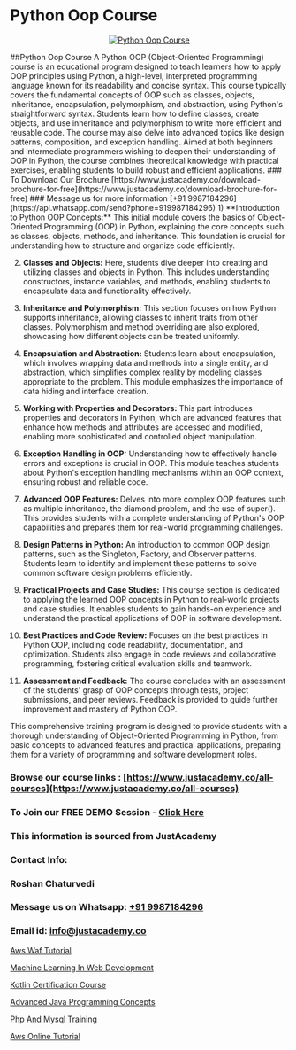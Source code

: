 # Python Oop Course

<p align="center">
  <a href="https://justacademy.co/course-detail/python-training">
    <img src="https://justacademy.co/storage2/course_image/1709713400_course_image.webp" alt="Python Oop Course">
  </a>
</p>
##Python Oop Course
A Python OOP (Object-Oriented Programming) course is an educational program designed to teach learners how to apply OOP principles using Python, a high-level, interpreted programming language known for its readability and concise syntax. This course typically covers the fundamental concepts of OOP such as classes, objects, inheritance, encapsulation, polymorphism, and abstraction, using Python's straightforward syntax. Students learn how to define classes, create objects, and use inheritance and polymorphism to write more efficient and reusable code. The course may also delve into advanced topics like design patterns, composition, and exception handling. Aimed at both beginners and intermediate programmers wishing to deepen their understanding of OOP in Python, the course combines theoretical knowledge with practical exercises, enabling students to build robust and efficient applications.
### To Download Our Brochure [https://www.justacademy.co/download-brochure-for-free](https://www.justacademy.co/download-brochure-for-free)
### Message us for more information [+91 9987184296](https://api.whatsapp.com/send?phone=919987184296)
1) **Introduction to Python OOP Concepts:** This initial module covers the basics of Object-Oriented Programming (OOP) in Python, explaining the core concepts such as classes, objects, methods, and inheritance. This foundation is crucial for understanding how to structure and organize code efficiently.

2) **Classes and Objects:** Here, students dive deeper into creating and utilizing classes and objects in Python. This includes understanding constructors, instance variables, and methods, enabling students to encapsulate data and functionality effectively.

3) **Inheritance and Polymorphism:** This section focuses on how Python supports inheritance, allowing classes to inherit traits from other classes. Polymorphism and method overriding are also explored, showcasing how different objects can be treated uniformly.

4) **Encapsulation and Abstraction:** Students learn about encapsulation, which involves wrapping data and methods into a single entity, and abstraction, which simplifies complex reality by modeling classes appropriate to the problem. This module emphasizes the importance of data hiding and interface creation.

5) **Working with Properties and Decorators:** This part introduces properties and decorators in Python, which are advanced features that enhance how methods and attributes are accessed and modified, enabling more sophisticated and controlled object manipulation.

6) **Exception Handling in OOP:** Understanding how to effectively handle errors and exceptions is crucial in OOP. This module teaches students about Python's exception handling mechanisms within an OOP context, ensuring robust and reliable code.

7) **Advanced OOP Features:** Delves into more complex OOP features such as multiple inheritance, the diamond problem, and the use of super(). This provides students with a complete understanding of Python's OOP capabilities and prepares them for real-world programming challenges.

8) **Design Patterns in Python:** An introduction to common OOP design patterns, such as the Singleton, Factory, and Observer patterns. Students learn to identify and implement these patterns to solve common software design problems efficiently.

9) **Practical Projects and Case Studies:** This course section is dedicated to applying the learned OOP concepts in Python to real-world projects and case studies. It enables students to gain hands-on experience and understand the practical applications of OOP in software development.

10) **Best Practices and Code Review:** Focuses on the best practices in Python OOP, including code readability, documentation, and optimization. Students also engage in code reviews and collaborative programming, fostering critical evaluation skills and teamwork.

11) **Assessment and Feedback:** The course concludes with an assessment of the students' grasp of OOP concepts through tests, project submissions, and peer reviews. Feedback is provided to guide further improvement and mastery of Python OOP.

This comprehensive training program is designed to provide students with a thorough understanding of Object-Oriented Programming in Python, from basic concepts to advanced features and practical applications, preparing them for a variety of programming and software development roles.

### Browse our course links : [https://www.justacademy.co/all-courses](https://www.justacademy.co/all-courses) 
### To Join our FREE DEMO Session - [Click Here](https://www.justacademy.co/register-for-course-demo)


### This information is sourced from JustAcademy
### Contact Info:
### Roshan Chaturvedi
### Message us on Whatsapp: [+91 9987184296](https://api.whatsapp.com/send?phone=919987184296)
### Email id: [info@justacademy.co](mailto:info@justacademy.co)
                
[Aws Waf Tutorial](https://www.linkedin.com/pulse/aws-waf-tutorial-justacademy-kolkata-gq5qe?trackingId=HjWjY8x1%2FI4%2BxcQd7R9OLg%3D%3D&lipi=urn%3Ali%3Apage%3Ad_flagship3_company_admin%3BQDIjHgscSv%2BfE53RTIlzCA%3D%3D)

[Machine Learning In Web Development](https://www.linkedin.com/pulse/machine-learning-web-development-justacademy-leicester-bpz9e?trackingId=sdqWf2m4Q57VXxyXrt1FiQ%3D%3D&lipi=urn%3Ali%3Apage%3Ad_flagship3_company_admin%3BIzRPuTOMRFCGaj50%2BCRC7g%3D%3D)

[Kotlin Certification Course](https://medium.com/@ranepooja/kotlin-certification-course-6f472cb72867)

[Advanced Java Programming Concepts](https://medium.com/@ranepooja/advanced-java-programming-concepts-4d60df5beb26)

[Php And Mysql Training](https://justacademyin.github.io/justacademy/php-and-mysql-training)

[Aws Online Tutorial](https://justacademyin.github.io/justacademy/aws-online-tutorial)

